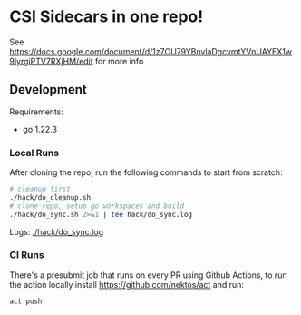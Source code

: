 # CSI Sidecars in one repo!

See https://docs.google.com/document/d/1z7OU79YBnvlaDgcvmtYVnUAYFX1w9lyrgiPTV7RXjHM/edit for more info

## Development

Requirements:

- go 1.22.3

### Local Runs

After cloning the repo, run the following commands to start from scratch:

```bash
# cleanup first
./hack/do_cleanup.sh
# clone repo, setup go workspaces and build
./hack/do_sync.sh 2>&1 | tee hack/do_sync.log
```

Logs: [./hack/do_sync.log](./hack/do_sync.log)

### CI Runs

There's a presubmit job that runs on every PR using Github Actions,
to run the action locally install https://github.com/nektos/act and run:

```bash
act push
```
